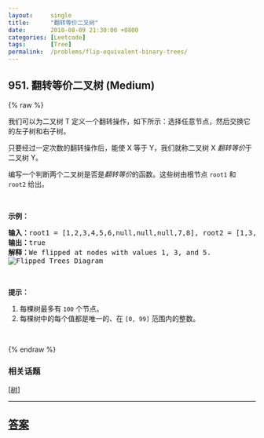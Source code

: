 ```yaml
---
layout:     single
title:      "翻转等价二叉树"
date:       2018-08-09 21:30:00 +0800
categories: [Leetcode]
tags:       [Tree]
permalink:  /problems/flip-equivalent-binary-trees/
---
```


## 951. 翻转等价二叉树 (Medium)

{% raw %}

<p>我们可以为二叉树 T 定义一个翻转操作，如下所示：选择任意节点，然后交换它的左子树和右子树。</p>

<p>只要经过一定次数的翻转操作后，能使 X 等于 Y，我们就称二叉树 X <em>翻转等价</em>于二叉树 Y。</p>

<p>编写一个判断两个二叉树是否是<em>翻转等价</em>的函数。这些树由根节点&nbsp;<code>root1</code> 和 <code>root2</code>&nbsp;给出。</p>

<p>&nbsp;</p>

<p><strong>示例：</strong></p>

<pre><strong>输入：</strong>root1 = [1,2,3,4,5,6,null,null,null,7,8], root2 = [1,3,2,null,6,4,5,null,null,null,null,8,7]
<strong>输出：</strong>true
<strong>解释：</strong>We flipped at nodes with values 1, 3, and 5.
<img alt="Flipped Trees Diagram" src="https://assets.leetcode.com/uploads/2018/11/29/tree_ex.png" style="">
</pre>

<p>&nbsp;</p>

<p><strong>提示：</strong></p>

<ol>
	<li>每棵树最多有&nbsp;<code>100</code>&nbsp;个节点。</li>
	<li>每棵树中的每个值都是唯一的、在 <code>[0, 99]</code>&nbsp;范围内的整数。</li>
</ol>

<p>&nbsp;</p>

{% endraw %}

### 相关话题
  [[树](https://github.com/openset/leetcode/tree/master/tag/tree/README.md)]

---

## [答案](https://github.com/openset/leetcode/tree/master/problems/flip-equivalent-binary-trees)
